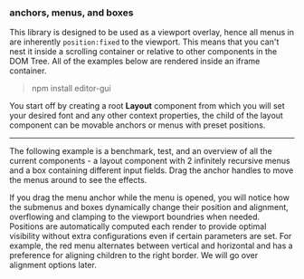 ### anchors, menus, and boxes
This library is designed to be used as a viewport overlay, hence all menus in are inherently `position:fixed` to the viewport. This means that you can't nest it inside a scrolling container or relative to other components in the DOM Tree. All of the examples below are rendered inside an iframe container.

> npm install editor-gui

You start off by creating a root **Layout** component from which you will set your desired font and any other context properties, the child of the layout component can be movable anchors or menus with preset positions.

---

The following example is a benchmark, test, and an overview of all the current components - a layout component with 2 infinitely recursive menus and a box containing different input fields. Drag the anchor handles to move the menus around to see the effects.

If you drag the menu anchor while the menu is opened, you will notice how the submenus and boxes dynamically change their position and alignment, overflowing and clamping to the viewport boundries when needed. Positions are automatically computed each render to provide optimal visibility without extra configurations even if certain parameters are set. For example, the red menu alternates between vertical and horizontal and has a preference for aligning children to the right border. We will go over alignment options later. 

